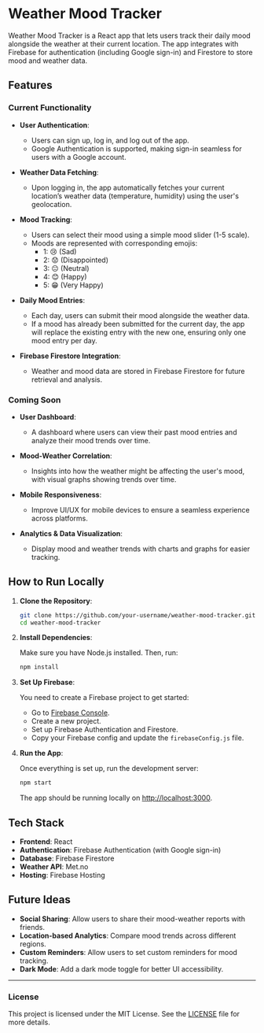 # Weather Mood Tracker

Weather Mood Tracker is a React app that lets users track their daily mood alongside the weather at their current location. The app integrates with Firebase for authentication (including Google sign-in) and Firestore to store mood and weather data.

## Features

### Current Functionality

- **User Authentication**: 
  - Users can sign up, log in, and log out of the app.
  - Google Authentication is supported, making sign-in seamless for users with a Google account.
  
- **Weather Data Fetching**: 
  - Upon logging in, the app automatically fetches your current location’s weather data (temperature, humidity) using the user's geolocation.
  
- **Mood Tracking**: 
  - Users can select their mood using a simple mood slider (1-5 scale).
  - Moods are represented with corresponding emojis:
    - 1: 😢 (Sad)
    - 2: 😟 (Disappointed)
    - 3: 😐 (Neutral)
    - 4: 😊 (Happy)
    - 5: 😁 (Very Happy)
  
- **Daily Mood Entries**: 
  - Each day, users can submit their mood alongside the weather data.
  - If a mood has already been submitted for the current day, the app will replace the existing entry with the new one, ensuring only one mood entry per day.

- **Firebase Firestore Integration**: 
  - Weather and mood data are stored in Firebase Firestore for future retrieval and analysis.

### Coming Soon

- **User Dashboard**: 
  - A dashboard where users can view their past mood entries and analyze their mood trends over time.
  
- **Mood-Weather Correlation**: 
  - Insights into how the weather might be affecting the user's mood, with visual graphs showing trends over time.

- **Mobile Responsiveness**: 
  - Improve UI/UX for mobile devices to ensure a seamless experience across platforms.

- **Analytics & Data Visualization**: 
  - Display mood and weather trends with charts and graphs for easier tracking.

## How to Run Locally

1. **Clone the Repository**:

   ```bash
   git clone https://github.com/your-username/weather-mood-tracker.git
   cd weather-mood-tracker
   ```

2. **Install Dependencies**:

   Make sure you have Node.js installed. Then, run:

   ```bash
   npm install
   ```

3. **Set Up Firebase**:

   You need to create a Firebase project to get started:
   
   - Go to [Firebase Console](https://console.firebase.google.com/).
   - Create a new project.
   - Set up Firebase Authentication and Firestore.
   - Copy your Firebase config and update the `firebaseConfig.js` file.

4. **Run the App**:

   Once everything is set up, run the development server:

   ```bash
   npm start
   ```

   The app should be running locally on [http://localhost:3000](http://localhost:3000).

## Tech Stack

- **Frontend**: React
- **Authentication**: Firebase Authentication (with Google sign-in)
- **Database**: Firebase Firestore
- **Weather API**: Met.no
- **Hosting**: Firebase Hosting


## Future Ideas

- **Social Sharing**: Allow users to share their mood-weather reports with friends.
- **Location-based Analytics**: Compare mood trends across different regions.
- **Custom Reminders**: Allow users to set custom reminders for mood tracking.
- **Dark Mode**: Add a dark mode toggle for better UI accessibility.

---

### License

This project is licensed under the MIT License. See the [LICENSE](LICENSE) file for more details.